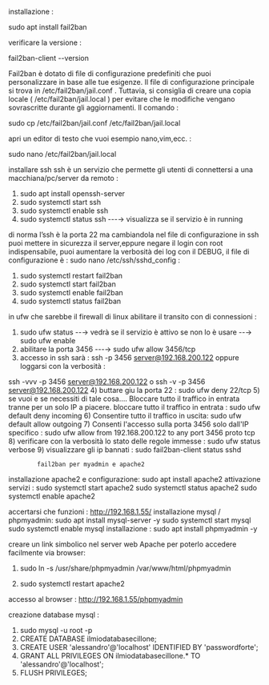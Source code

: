 installazione : 

sudo apt install fail2ban


verificare la versione : 

fail2ban-client --version

Fail2ban è dotato di file di configurazione predefiniti che puoi personalizzare in base alle tue esigenze. Il file di configurazione principale si trova in /etc/fail2ban/jail.conf .
Tuttavia, si consiglia di creare una copia locale ( /etc/fail2ban/jail.local ) per evitare che le modifiche vengano sovrascritte durante gli aggiornamenti. 
Il comando : 

sudo cp /etc/fail2ban/jail.conf /etc/fail2ban/jail.local

apri un editor di testo che vuoi esempio nano,vim,ecc. :

sudo nano /etc/fail2ban/jail.local

 installare ssh 
ssh è un servizio che permette gli utenti di connettersi a una macchiana/pc/server da remoto : 
1) sudo apt install openssh-server 
2) sudo systemctl start ssh
3) sudo systemctl enable ssh
4) sudo systemctl status ssh ---→ visualizza se il servizio è in running

di norma l’ssh è la porta 22 ma cambiandola nel file di configurazione in ssh puoi mettere in sicurezza il server,eppure negare il login con root indispensabile, puoi aumentare la verbosità dei log con il DEBUG, il file di configurazione è : 
sudo nano /etc/ssh/sshd_config :

1) sudo systemctl restart fail2ban
2) sudo systemctl start fail2ban
3) sudo systemctl enable fail2ban
4) sudo systemctl status fail2ban


in ufw che sarebbe il firewall di linux abilitare il transito con di connessioni :

1) sudo ufw status --→ vedrà se il servizio è attivo se non lo è usare --→ sudo ufw enable 
2) abilitare la porta 3456 ---→ sudo ufw allow 3456/tcp
3) accesso in ssh sarà :  ssh -p 3456 server@192.168.200.122
oppure loggarsi con la verbosità  :

ssh -vvv -p 3456 server@192.168.200.122 o ssh -v -p 3456 server@192.168.200.122 
4) buttare giu la porta 22 : sudo ufw deny 22/tcp
5) se vuoi e se necessiti di tale cosa…. Bloccare tutto il traffico in entrata tranne per un solo IP a piacere. bloccare tutto il traffico in entrata :
sudo ufw default deny incoming
6) Consentire tutto il traffico in uscita:
sudo ufw default allow outgoing 
7)  Consenti l'accesso sulla porta 3456 solo dall'IP specifico :
sudo ufw allow from 192.168.200.122 to any port 3456 proto tcp  
8) verificare con la verbosità lo stato delle regole immesse :
sudo ufw status verbose
9) visualizzare gli ip bannati :
sudo fail2ban-client status sshd 


            fail2ban per myadmin e apache2
installazione apache2 e configurazione:
sudo apt install apache2 
attivazione servizi : 
sudo systemctl start apache2 
sudo systemctl status apache2 
sudo systemctl enable apache2 

accertarsi che funzioni :
http://192.168.1.55/
 installazione mysql / phpmyadmin: 
sudo apt install mysql-server -y
sudo systemctl start mysql
sudo systemctl enable mysql
installazione :
sudo apt install phpmyadmin -y

creare un link simbolico nel server web Apache per poterlo accedere facilmente via browser:
1) sudo ln -s /usr/share/phpmyadmin /var/www/html/phpmyadmin

2) sudo systemctl restart apache2

accesso al browser :
http://192.168.1.55/phpmyadmin

creazione database mysql : 
1) sudo mysql -u root -p
2) CREATE DATABASE ilmiodatabasecillone;
3) CREATE USER 'alessandro'@'localhost' IDENTIFIED BY 'passwordforte';
4) GRANT ALL PRIVILEGES ON ilmiodatabasecillone.* TO 'alessandro'@'localhost';
5) FLUSH PRIVILEGES;







